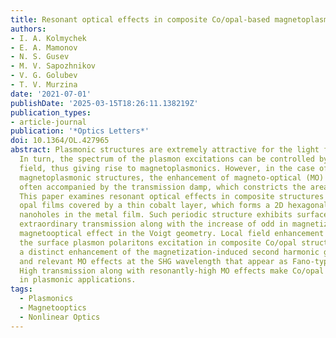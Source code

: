 ```yaml
---
title: Resonant optical effects in composite Co/opal-based magnetoplasmonic structures
authors:
- I. A. Kolmychek
- E. A. Mamonov
- N. S. Gusev
- M. V. Sapozhnikov
- V. G. Golubev
- T. V. Murzina
date: '2021-07-01'
publishDate: '2025-03-15T18:26:11.138219Z'
publication_types:
- article-journal
publication: '*Optics Letters*'
doi: 10.1364/OL.427965
abstract: Plasmonic structures are extremely attractive for the light flow manipulation.
  In turn, the spectrum of the plasmon excitations can be controlled by external magnetic
  field, thus giving rise to magnetoplasmonics. However, in the case of traditional
  magnetoplasmonic structures, the enhancement of magneto-optical (MO) effects is
  often accompanied by the transmission damp, which constricts the area of their applications.
  This paper examines resonant optical effects in composite structures based on artificial
  opal films covered by a thin cobalt layer, which forms a 2D hexagonal lattice of
  nanoholes in the metal film. Such periodic structure exhibits surface plasmon polariton-assisted
  extraordinary transmission along with the increase of odd in magnetization intensity
  magnetooptical effect in the Voigt geometry. Local field enhancement accompanying
  the surface plasmon polaritons excitation in composite Co/opal structure provides
  a distinct enhancement of the magnetization-induced second harmonic generation (SHG)
  and relevant MO effects at the SHG wavelength that appear as Fano-type resonances.
  High transmission along with resonantly-high MO effects make Co/opal films promising
  in plasmonic applications.
tags:
  - Plasmonics
  - Magnetooptics
  - Nonlinear Optics
---
```

